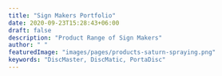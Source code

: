 ```yaml
---
title: "Sign Makers Portfolio"
date: 2020-09-23T15:28:43+06:00
draft: false
description: "Product Range of Sign Makers"
author: " "
featuredImage: "images/pages/products-saturn-spraying.png"
keywords: "DiscMaster, DiscMatic, PortaDisc"
---
```

